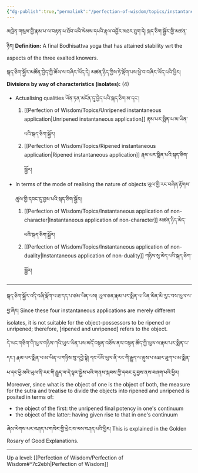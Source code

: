 ```yaml
---
{"dg-publish":true,"permalink":"/perfection-of-wisdom/topics/instantaneous-application/"}
---
```


མཁྱེན་གསུམ་གྱི་རྣམ་པ་ལ་བརྟན་པ་ཐོབ་པའི་སེམས་དཔའི་རྣལ་འབྱོར་མཐར་ཐུག་དེ། སྐད་ཅིག་སྦྱོར་གྱི་མཚན་ཉིད།
**Definition:** A final Bodhisattva yoga that has attained stability wrt the aspects of the three exalted knowers.

སྐད་ཅིག་སྦྱོར་མཚོན་བྱེད་ཀྱི་ཆོས་ལ་བཞིར་ཡོད་དེ། མཚན་ཉིད་ཀྱིས་ཏེ་ལྡོག་པས་ཕྱེ་བ་བཞིར་ཡོད་པའི་ཕྱིར།
**Divisions by way of characteristics (isolates):** (4)
- Actualising qualities ཡོན་ཏན་མངོན་དུ་བྱེད་པའི་སྐད་ཅིག་མ་དང་།
	1. [[Perfection of Wisdom/Topics/Unripened instantaneous application\|Unripened instantaneous application]] རྣམ་པར་སྨིན་པ་མ་ཡིན་པའི་སྐད་ཅིག་སྦྱོར།
	2. [[Perfection of Wisdom/Topics/Ripened instantaneous application\|Ripened instantaneous application]] རྣམ་པར་སྨིན་པའི་སྐད་ཅིག་སྦྱོར།
- In terms of the mode of realising the nature of objects ཡུལ་གྱི་རང་བཞིན་རྟོགས་ཚུལ་གྱི་དབང་དུ་བྱས་པའི་སྐད་ཅིག་སྦྱོར།
	1. [[Perfection of Wisdom/Topics/Instantaneous application of non-character\|Instantaneous application of non-character]] མཚན་ཉིད་མེད་པའི་སྐད་ཅིག་སྦྱོར།
	2. [[Perfection of Wisdom/Topics/Instantaneous application of non-duality\|Instantaneous application of non-duality]] གཉིས་སུ་མེད་པའི་སྐད་ཅིག་སྦྱོར།

---
སྐད་ཅིག་སྦྱོར་འདི་བཞི་ལྡོག་པ་ཐ་དད་པ་ཙམ་ཡིན་པས། ཡུལ་ཅན་རྣམ་པར་སྨིན་པ་ཡིན་མིན་མི་རུང་བས་ཡུལ་ལ་བྱ་ཞིང། 
Since these four instantaneous applications are merely different isolates, it is not suitable for the object-possessors to be ripened or unripened; therefore, [ripened and unripened] refers to the object.

དེ་ཡང་གཅིག་གི་ཡུལ་གཉིས་ཀའི་ཡུལ་ཡིན་པས་མདོ་བསྟན་བཅོས་ནས་བསྟན་ཚོད་ཀྱི་ཡུལ་ལ་རྣམ་པར་སྨིན་པ་དང་། རྣམ་པར་སྨིན་པ་མ་ཡིན་པ་གཉིས་སུ་དབྱེ་སྟེ། 
དང་པོའི་ཡུལ་ནི་རང་གི་རྒྱུད་ལ་ནུས་པ་མཐར་ཐུག་པ་མ་སྨིན་པ་དང་ཕྱི་མའི་ཡུལ་ནི་རང་གི་རྒྱུད་ལ་དེ་ལྟར་སྐྱེས་པའི་གནས་སྐབས་ཀྱི་དབང་དུ་བྱས་ནས་བཞག་པའི་ཕྱིར། 
Moreover, since what is the object of one is the object of both, the measure for the sutra and treatise to divide the objects into ripened and unripened is posited in terms of:
- the object of the first: the unripened final potency in one's continuum
- the object of the latter: having given rise to that in one's continuum

ཞེས་ལེགས་པར་བཤད་པ་གསེར་གྱི་ཕྲེང་བ་ལས་བཤད་པའི་ཕྱིར།
This is explained in the Golden Rosary of Good Explanations.

---
Up a level: [[Perfection of Wisdom/Perfection of Wisdom#^7c2ebh\|Perfection of Wisdom]]